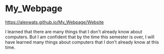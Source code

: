 # My_Webpage
https://alexwats.github.io/My_Webpage/Website

I learned that there are many things that I don't already know about computers. But I am confident that by the time this semester is over, I will have learned many things about computers that I don't already know at this time.
